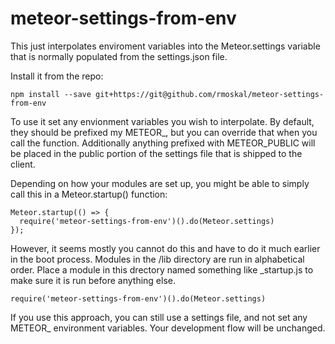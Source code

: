 # meteor-settings-from-env


This just interpolates enviroment variables into the Meteor.settings variable that is normally populated from the settings.json file.

Install it from the repo:

    npm install --save git+https://git@github.com/rmoskal/meteor-settings-from-env

To use it set any envionment variables you wish to interpolate. By default, they should be prefixed my METEOR_, but you can override that when you call the function.  Additionally anything prefixed with METEOR_PUBLIC will be placed in the public portion of the settings file that is shipped to the client.

Depending on how your modules are set up, you might be able to simply call this in a Meteor.startup() function:

    Meteor.startup(() => {
      require('meteor-settings-from-env')().do(Meteor.settings)
    });

However, it seems mostly you cannot do this and have to do it much earlier in the boot process.  Modules in the /lib directory are run in alphabetical order. Place a module in this drectory named something like  _startup.js to make sure it is run before anything else.

    require('meteor-settings-from-env')().do(Meteor.settings)

If you use this approach, you can still use a settings file, and not set any METEOR_ environment variables. Your development flow will be unchanged.
